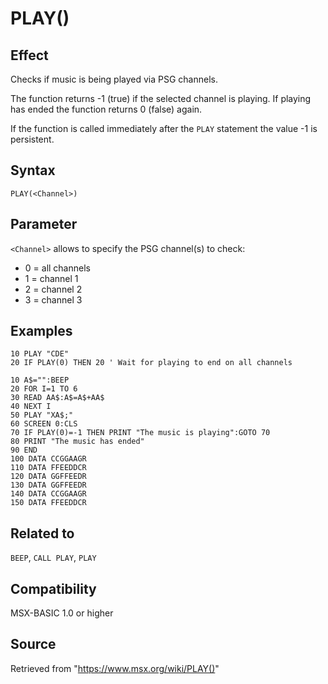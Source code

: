# PLAY()

## Effect

Checks if music is being played via PSG channels.

The function returns -1 (true) if the selected channel is playing. If playing has ended the function returns 0 (false) again.

If the function is called immediately after the `PLAY` statement the value -1 is persistent.

## Syntax

`PLAY(<Channel>)`

## Parameter

`<Channel>` allows to specify the PSG channel(s) to check: 
- 0 = all channels
- 1 = channel 1 
- 2 = channel 2 
- 3 = channel 3

## Examples

```basic
10 PLAY "CDE"
20 IF PLAY(0) THEN 20 ' Wait for playing to end on all channels
```
```basic
10 A$="":BEEP
20 FOR I=1 TO 6
30 READ AA$:A$=A$+AA$
40 NEXT I
50 PLAY "XA$;"
60 SCREEN 0:CLS
70 IF PLAY(0)=-1 THEN PRINT "The music is playing":GOTO 70
80 PRINT "The music has ended"
90 END
100 DATA CCGGAAGR
110 DATA FFEEDDCR
120 DATA GGFFEEDR
130 DATA GGFFEEDR
140 DATA CCGGAAGR
150 DATA FFEEDDCR
```

##  Related to

`BEEP`, `CALL PLAY`, `PLAY`

## Compatibility

MSX-BASIC 1.0 or higher


## Source

Retrieved from "https://www.msx.org/wiki/PLAY()"

